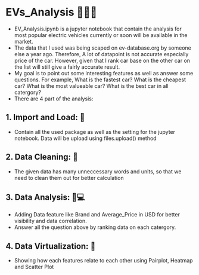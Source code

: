 # EVs_Analysis :electric_plug::battery::blue_car:
- EV_Analysis.ipynb is a jupyter notebook that contain the analysis for most popular electric vehicles currently or soon will be available in the market. <br />
- The data that I used was being scaped on ev-database.org by someone else a year ago. Therefore, A lot of datapoint is not accurate especially price of the car. However, given that I rank car base on the other car on the list will still give a fairly accurate result. <br />
- My goal is to point out some interesting features as well as answer some questions. For example, What is the fastest car? What is the cheapest car? What is the most valueable car? What is the best car in all catergory? <br />
- There are 4 part of the analysis: <br />
## 1. Import and Load: :link:
- Contain all the used package as well as the setting for the jupyter notebook. Data will be upload using files.upload() method
## 2. Data Cleaning: :broom:
- The given data has many unneccessary words and units, so that we need to clean them out for better calculation
## 3. Data Analysis: :wrench::computer:
- Adding Data feature like Brand and Average_Price in USD for better visibility and data correlation.
- Answer all the question above by ranking data on each catergory.
## 4. Data Virtualization: :signal_strength:
- Showing how each features relate to each other using Pairplot, Heatmap and Scatter Plot
